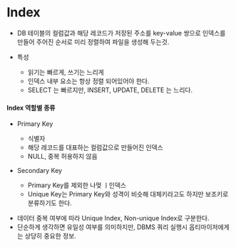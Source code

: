 # Index
- DB 테이블의 컬럼값과 해당 레코드가 저장된 주소를 key-value 쌍으로 인덱스를 만들어 주어진 순서로 미리 정렬하여 파일을 생성해 두는것.

- 특성
    - 읽기는 빠르게, 쓰기는 느리게
    - 인덱스 내부 요소는 항상 정렬 되어있어야 한다.
    - SELECT 는 빠르지만, INSERT, UPDATE, DELETE 는 느리다.

#### Index 역할별 종류
- Primary Key
    - 식별자
    - 해당 레코드를 대표하는 컬럼값으로 만들어진 인덱스
    - NULL, 중복 허용하지 않음

- Secondary Key
    - Primary Key를 제외한 나멎 ㅣ인덱스
    - Unique Key는 Primary Key와 성격이 비슷해 대체키라고도 하지만 보조키로 분류하기도 한다.

* 데이터 중복 여부에 따라 Unique Index, Non-unique Index로 구분한다.
* 단순하게 생각하면 유일성 여부를 의미하지만, DBMS 쿼리 실행시 옵티마이저에게는 상당히 중요한 정보.
